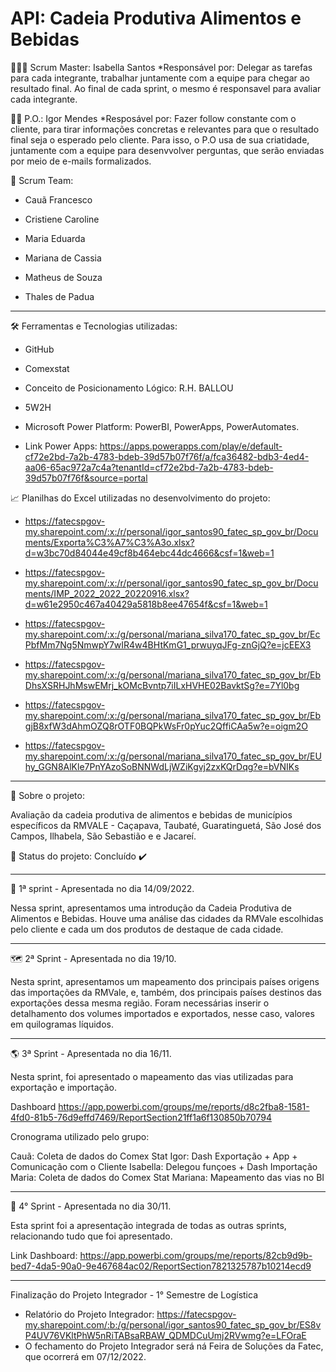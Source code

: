 # API: Cadeia Produtiva Alimentos e Bebidas


👩🏻‍💼 Scrum Master: Isabella Santos
*Responsável por: Delegar as tarefas para cada integrante, trabalhar juntamente com a equipe para chegar ao resultado final. Ao final de cada sprint, o mesmo é responsavel para avaliar cada integrante.

👨‍💼 P.O.: Igor Mendes
*Resposável por: Fazer follow constante com o cliente, para tirar informações concretas e relevantes para que o resultado final seja o esperado pelo cliente. Para isso, o P.O usa de sua criatidade, juntamente com a equipe para desenvvolver perguntas, que serão enviadas por meio de e-mails formalizados.  

👥 Scrum Team:

- Cauã Francesco

- Cristiene Caroline

- Maria Eduarda

- Mariana de Cassia

- Matheus de Souza

- Thales de Padua


--------------------------------------------------------------------------------------------------------------------------------------------------------------------
🛠️ Ferramentas e Tecnologias utilizadas:

- GitHub

- Comexstat

- Conceito de Posicionamento Lógico: R.H. BALLOU

- 5W2H

- Microsoft Power Platform: PowerBI, PowerApps, PowerAutomates. 

- Link Power Apps: https://apps.powerapps.com/play/e/default-cf72e2bd-7a2b-4783-bdeb-39d57b07f76f/a/fca36482-bdb3-4ed4-aa06-65ac972a7c4a?tenantId=cf72e2bd-7a2b-4783-bdeb-39d57b07f76f&source=portal

📈 Planilhas do Excel utilizadas no desenvolvimento do projeto:

- https://fatecspgov-my.sharepoint.com/:x:/r/personal/igor_santos90_fatec_sp_gov_br/Documents/Exporta%C3%A7%C3%A3o.xlsx?d=w3bc70d84044e49cf8b464ebc44dc4666&csf=1&web=1

- https://fatecspgov-my.sharepoint.com/:x:/r/personal/igor_santos90_fatec_sp_gov_br/Documents/IMP_2022_2022_20220916.xlsx?d=w61e2950c467a40429a5818b8ee47654f&csf=1&web=1

- https://fatecspgov-my.sharepoint.com/:x:/g/personal/mariana_silva170_fatec_sp_gov_br/EcPbfMm7Ng5NmwpY7wIR4w4BHtKmG1_prwuyqJFg-znGjQ?e=jcEEX3

- https://fatecspgov-my.sharepoint.com/:x:/g/personal/mariana_silva170_fatec_sp_gov_br/EbDhsXSRHJhMswEMrj_kOMcBvntp7iILxHVHE02BavktSg?e=7Yl0bg

- https://fatecspgov-my.sharepoint.com/:x:/g/personal/mariana_silva170_fatec_sp_gov_br/EbgjB8xfW3dAhmOZQ8rOTF0BQPkWsFr0pYuc2QffiCAa5w?e=oigm2O

- https://fatecspgov-my.sharepoint.com/:x:/g/personal/mariana_silva170_fatec_sp_gov_br/EUhy_GGN8AlKle7PnYAzoSoBNNWdLjWZiKgvj2zxKQrDqg?e=bVNIKs
--------------------------------------------------------------------------------------------------------------------------------------------------------------------
🔎 Sobre o projeto:

Avaliação da cadeia produtiva de alimentos e bebidas de municípios específicos da RMVALE - Caçapava, Taubaté, Guaratinguetá, São José dos Campos, Ilhabela, São Sebastião e e Jacareí.

📑 Status do projeto: Concluído ✔️

--------------------------------------------------------------------------------------------------------------------------------------------------------------------
🍏 1ª sprint - Apresentada no dia 14/09/2022.

Nessa sprint, apresentamos uma introdução da Cadeia Produtiva de Alimentos e Bebidas. Houve uma análise das cidades da RMVale escolhidas pelo cliente e cada um dos produtos de destaque de cada cidade.

--------------------------------------------------------------------------------------------------------------------------------------------------------------------
🗺️ 2ª Sprint - Apresentada no dia 19/10.

Nesta sprint, apresentamos um mapeamento dos principais países origens das importações da RMVale, e, também, dos principais países destinos das exportações dessa mesma região. Foram necessárias inserir o detalhamento dos volumes importados e exportados, nesse caso, valores em quilogramas líquidos. 

---------------------------------------------------------------------------------------------------------------------------------------------------------------------
🌎 3ª Sprint - Apresentada no dia 16/11.

Nesta sprint, foi apresentado o mapeamento das vias utilizadas para exportação e importação.

Dashboard https://app.powerbi.com/groups/me/reports/d8c2fba8-1581-4fd0-81b5-76d9effd7469/ReportSection21ff1a6f130850b70794

Cronograma utilizado pelo grupo:

Cauã: Coleta de dados do Comex Stat
Igor: Dash Exportação + App + Comunicação com o Cliente
Isabella: Delegou funçoes + Dash Importação
Maria: Coleta de dados do Comex Stat
Mariana: Mapeamento das vias no BI

--------------------------------------------------------------------------------------------------------------------------------------------------------------------
🏁 4° Sprint - Apresentada no dia 30/11.

Esta sprint foi a apresentação integrada de todas as outras sprints, relacionando tudo que foi apresentado. 

Link Dashboard: https://app.powerbi.com/groups/me/reports/82cb9d9b-bed7-4da5-90a0-9e467684ac02/ReportSection7821325787b10214ecd9

--------------------------------------------------------------------------------------------------------------------------------------------------------------------
️Finalização do Projeto Integrador - 1° Semestre de Logística

- Relatório do Projeto Integrador: https://fatecspgov-my.sharepoint.com/:b:/g/personal/igor_santos90_fatec_sp_gov_br/ES8vP4UV76VKltPhW5nRiTABsaRBAW_QDMDCuUmj2RVwmg?e=LFOraE
- O fechamento do Projeto Integrador será ná Feira de Soluções da Fatec, que ocorrerá em 07/12/2022.




